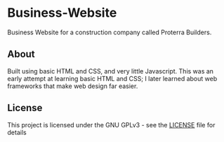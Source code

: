 # Business-Website

Business Website for a construction company called Proterra Builders.

## About

Built using basic HTML and CSS, and very little Javascript. This was an early attempt at learning basic HTML and CSS; I later learned about web frameworks that make web design far easier.

## License

This project is licensed under the GNU GPLv3 - see the [LICENSE](LICENSE) file for details
